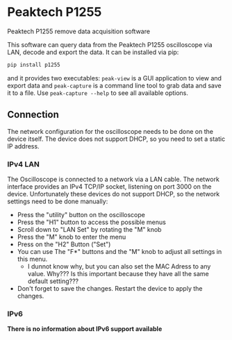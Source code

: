 # Peaktech P1255

Peaktech P1255 remove data acquisition software

This software can query data from the Peaktech P1255 oscilloscope via LAN, decode and export the data. It can be installed via pip:

```bash
pip install p1255
```
and it provides two executables: `peak-view` is a GUI application to view and export data and `peak-capture` is a command line tool to grab data and save it to a file.
Use `peak-capture --help` to see all available options.

## Connection

The network configuration for the oscilloscope needs to be done on the device itself. The device does not support DHCP, so you need to set a static IP address.

### IPv4 LAN

The Oscilloscope is connected to a network via a LAN cable. The network interface provides an IPv4 TCP/IP socket, listening on port 3000 on the device. Unfortunately these devices do not support DHCP, so the network settings need to be done manually:
- Press the "utility" button on the oscilloscope
- Press the "H1" button to access the possible menus
- Scroll down to "LAN Set" by rotating the "M" knob
- Press the "M" knob to enter the menu
- Press on the "H2" Button ("Set")
- You can use The "F*" buttons and the "M" knob to adjust all settings in this menu.
    - I dunnot know why, but you can also set the MAC Adress to any value. Why??? Is this important because they have all the same default setting???
- Don't forget to save the changes. Restart the device to apply the changes.

### IPv6

**There is no information about IPv6 support available**
